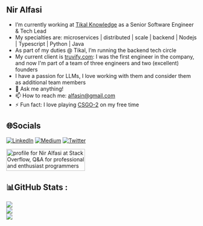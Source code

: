 ## Nir Alfasi

- I’m currently working at [Tikal Knowledge](https://www.tikalk.com/) as a Senior Software Engineer & Tech Lead
- My specialties are: microservices | distributed | scale | backend | Nodejs | Typescript | Python | Java
- As part of my duties @ Tikal, I’m running the backend tech circle
- My current client is [truvify.com](https://truvify.com): I was the first engineer in the company, and now I'm part of a team of three engineers and two (excellent) founders
- I have a passion for LLMs, I love working with them and consider them as additional team members
- 💬 Ask me anything!
- 📫 How to reach me: [alfasin@gmail.com](mailto:alfasin@gmail.com)
- ⚡ Fun fact: I love playing [CSGO-2](https://www.counter-strike.net/cs2) on my free time

## 🌐Socials
[![LinkedIn](https://img.shields.io/badge/LinkedIn-%230077B5.svg?logo=linkedin&logoColor=white)](https://www.linkedin.com/in/alfasin/) 
[![Medium](https://img.shields.io/badge/Medium-12100E?logo=medium&logoColor=white)](https://medium.com/@alfasin)
[![Twitter](https://img.shields.io/badge/Twitter-1DA1F2?logo=twitter&logoColor=white)](https://x.com/niralfasi)

<a href="https://stackoverflow.com/users/1057429/nir-alfasi"><img src="https://stackoverflow.com/users/flair/1057429.png" width="208" height="58" alt="profile for Nir Alfasi at Stack Overflow, Q&amp;A for professional and enthusiast programmers" title="profile for Nir Alfasi at Stack Overflow, Q&amp;A for professional and enthusiast programmers"></a>


## 📊GitHub Stats :
![](https://github-readme-stats.vercel.app/api?username=alfasin&theme=radical&hide_border=false&include_all_commits=true&count_private=true)<br/>
![](https://github-readme-streak-stats.herokuapp.com/?user=alfasin&theme=radical&hide_border=false)<br/>
![](https://github-readme-stats.vercel.app/api/top-langs/?username=alfasin&theme=radical&hide_border=false&include_all_commits=false&count_private=true&layout=compact)

